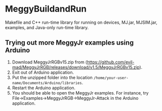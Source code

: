 # MeggyBuildandRun
Makefile and C++ run-time library for running on devices, MJ.jar, MJSIM.jar, examples, and Java-only run-time library.



## Trying out more MeggyJr examples using Arduino

1. Download MeggyJrRGBv15.zip from (https://github.com/evil-mad/MeggyJrRGB/releases/download/v1.5/MeggyJrRGBv15.zip).
2. Exit out of Arduino application.
3. Put the unzipped folder into the location `/home/your-user-name/Documents/Arduino/libraries`.
4. Restart the Arduino application.
5. You should be able to open the MeggyJr examples. 
For instance, try 
File->Examples->MeggyJrRGB->MeggyJr-Attack in the Arduino application. 
